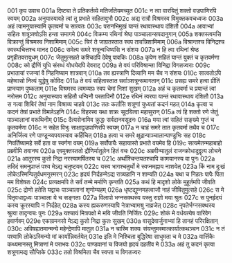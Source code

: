 001	कृप उवाच
001a	दिष्ट्या ते प्रतिकर्तव्ये मतिर्जातेयमच्युत
001c	न त्वा वारयितुं शक्तो वज्रपाणिरपि स्वयम्
002a	अनुयास्यावहे त्वां तु प्रभाते सहितावुभौ
002c	अद्य रात्रौ विश्रमस्व विमुक्तकवचध्वजः
003a	अहं त्वामनुयास्यामि कृतवर्मा च सात्वतः
003c	परानभिमुखं यान्तं रथावास्थाय दंशितौ
004a	आवाभ्यां सहितः शत्रूञ्श्वोऽसि हन्ता समागमे
004c	विक्रम्य रथिनां श्रेष्ठ पाञ्चालान्सपदानुगान्
005a	शक्तस्त्वमसि विक्रान्तुं विश्रमस्व निशामिमाम्
005c	चिरं ते जाग्रतस्तात स्वप तावन्निशामिमाम्
006a	विश्रान्तश्च विनिद्रश्च स्वस्थचित्तश्च मानद
006c	समेत्य समरे शत्रून्वधिष्यसि न संशयः
007a	न हि त्वा रथिनां श्रेष्ठ प्रगृहीतवरायुधम्
007c	जेतुमुत्सहते कश्चिदपि देवेषु पावकिः
008a	कृपेण सहितं यान्तं युक्तं च कृतवर्मणा
008c	को द्रौणिं युधि संरब्धं योधयेदपि देवराट्
009a	ते वयं परिविश्रान्ता विनिद्रा विगतज्वराः
009c	प्रभातायां रजन्यां वै निहनिष्याम शात्रवान्
010a	तव ह्यस्त्राणि दिव्यानि मम चैव न संशयः
010c	सात्वतोऽपि महेष्वासो नित्यं युद्धेषु कोविदः
011a	ते वयं सहितास्तात सर्वाञ्शत्रून्समागतान्
011c	प्रसह्य समरे हत्वा प्रीतिं प्राप्स्याम पुष्कलाम्
011e	विश्रमस्व त्वमव्यग्रः स्वप चेमां निशां सुखम्
012a	अहं च कृतवर्मा च प्रयान्तं त्वां नरोत्तम
012c	अनुयास्याव सहितौ धन्विनौ परतापिनौ
012e	रथिनं त्वरया यान्तं रथावास्थाय दंशितौ
013a	स गत्वा शिबिरं तेषां नाम विश्राव्य चाहवे
013c	ततः कर्तासि शत्रूणां युध्यतां कदनं महत्
014a	कृत्वा च कदनं तेषां प्रभाते विमलेऽहनि
014c	विहरस्व यथा शक्रः सूदयित्वा महासुरान्
015a	त्वं हि शक्तो रणे जेतुं पाञ्चालानां वरूथिनीम्
015c	दैत्यसेनामिव क्रुद्धः सर्वदानवसूदनः
016a	मया त्वां सहितं सङ्ख्ये गुप्तं च कृतवर्मणा
016c	न सहेत विभुः साक्षाद्वज्रपाणिरपि स्वयम्
017a	न चाहं समरे तात कृतवर्मा तथैव च
017c	अनिर्जित्य रणे पाण्डून्व्यपयास्याव कर्हिचित्
018a	हत्वा च समरे क्षुद्रान्पाञ्चालान्पाण्डुभिः सह
018c	निवर्तिष्यामहे सर्वे हता वा स्वर्गगा वयम्
019a	सर्वोपायैः सहायास्ते प्रभाते वयमेव हि
019c	सत्यमेतन्महाबाहो प्रब्रवीमि तवानघ
020a	एवमुक्तस्ततो द्रौणिर्मातुलेन हितं वचः
020c	अब्रवीन्मातुलं राजन्क्रोधादुद्वृत्य लोचने
021a	आतुरस्य कुतो निद्रा नरस्यामर्षितस्य च
021c	अर्थांश्चिन्तयतश्चापि कामयानस्य वा पुनः
022a	तदिदं समनुप्राप्तं पश्य मेऽद्य चतुष्टयम्
022c	यस्य भागश्चतुर्थो मे स्वप्नमह्नाय नाशयेत्
023a	किं नाम दुःखं लोकेऽस्मिन्पितुर्वधमनुस्मरन्
023c	हृदयं निर्दहन्मेऽद्य रात्र्यहानि न शाम्यति
024a	यथा च निहतः पापैः पिता मम विशेषतः
024c	प्रत्यक्षमपि ते सर्वं तन्मे मर्माणि कृन्तति
025a	कथं हि मादृशो लोके मुहूर्तमपि जीवति
025c	द्रोणो हतेति यद्वाचः पाञ्चालानां शृणोम्यहम्
026a	धृष्टद्युम्नमहत्वाजौ नाहं जीवितुमुत्सहे
026c	स मे पितृवधाद्वध्यः पाञ्चाला ये च सङ्गताः
027a	विलापो भग्नसक्थस्य यस्तु राज्ञो मया श्रुतः
027c	स पुनर्हृदयं कस्य क्रूरस्यापि न निर्दहेत्
028a	कस्य ह्यकरुणस्यापि नेत्राभ्यामश्रु नाव्रजेत्
028c	नृपतेर्भग्नसक्थस्य श्रुत्वा तादृग्वचः पुनः
029a	यश्चायं मित्रपक्षो मे मयि जीवति निर्जितः
029c	शोकं मे वर्धयत्येष वारिवेग इवार्णवम्
029e	एकाग्रमनसो मेऽद्य कुतो निद्रा कुतः सुखम्
030a	वासुदेवार्जुनाभ्यां हि तानहं परिरक्षितान्
030c	अविषह्यतमान्मन्ये महेन्द्रेणापि मातुल
031a	न चास्मि शक्यः संयन्तुमस्मात्कार्यात्कथञ्चन
031c	न तं पश्यामि लोकेऽस्मिन्यो मां कार्यान्निवर्तयेत्
031e	इति मे निश्चिता बुद्धिरेषा साधुमता च मे
032a	वार्त्तिकैः कथ्यमानस्तु मित्राणां मे पराभवः
032c	पाण्डवानां च विजयो हृदयं दहतीव मे
033a	अहं तु कदनं कृत्वा शत्रूणामद्य सौप्तिके
033c	ततो विश्रमिता चैव स्वप्ता च विगतज्वरः

